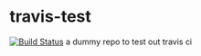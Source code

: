 # travis-test
[![Build Status](https://travis-ci.com/akshilv/travis-test.svg?branch=master)](https://travis-ci.com/akshilv/travis-test)
a dummy repo to test out travis ci
